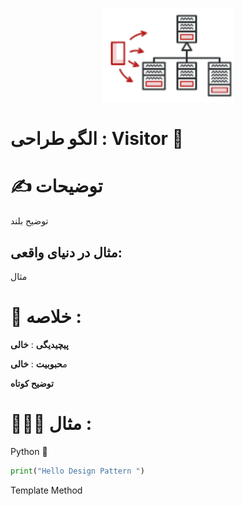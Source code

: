 <p align="center">
  <img src="https://github.com/mojtabapaso/Design-Pattern-Persian/blob/main/img/Behavioral/visitor-mini.png" height="150px" />
</p>

# الگو طراحی :  Visitor 🏃

# ✍️ توضیحات 
توضیح بلند

## مثال در دنیای واقعی:
مثال

 # 📝 خلاصه :
**پیچیدیگی** : **خالی** 

م**حبوبیت** : **خالی**

**توضیح کوتاه**

# 👨🏻‍💻 مثال  :
Python 🐍 


```python
print("Hello Design Pattern ")
```

Template Method
